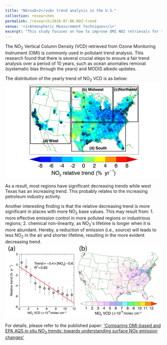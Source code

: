 ```yaml
---
title: "NO<sub>2</sub> trend analysis in the U.S."
collection: researches
permalink: /research/2018-07-06-NO2-trend
venue: '<i>Atmospheric Measurement Techniques</i>'
excerpt: "This study focuses on how to improve OMI NO2 retrievals for trend analysis.<br/><img src='/files/researches/no2_trend_us/1.png'>"
---
```

The NO<sub>2</sub> Vertical Column Density (VCD) retrieved from Ozone Monitoring Instrument (OMI) is commonly used in pollutant trend analysis. This research found that there is several crucial steps to ensure a fair trend analysis over a period of 10 years, such as ocean anomalies removal (systematic bias through the years) and MODIS albedo updates. 

The distribution of the yearly trend of NO<sub>2</sub> VCD is as below:
![alt text](/files/researches/no2_trend_us/1.png "trend distribution")

As a result, most regions have significant decreasing trends while west Texas has an increasing trend. This probably relates to the increasing petroleum industry activity. 

Another interesting finding is that the relative decreasing trend is more significant in places with more NO<sub>2</sub> base values. This may result from: 1. more effective emission control in more polluted regions or industrious regions; 2. chemical non-linearity, as NO<sub>2</sub>'s lifetime is longer when it is more abundant. Hereby, a reduction of emission (i.e., source) will leads to less NO<sub>2</sub> in the air and shorter lifetime, resulting in the more evident decreasing trend. 
![alt text](/files/researches/no2_trend_us/2.png "trend vs base")

For details, please refer to the published paper: ['Comparing OMI-based and EPA AQS in situ NO<sub>2</sub> trends: towards understanding surface NOx emission changes'](https://www.atmos-meas-tech.net/11/3955/2018/) 
